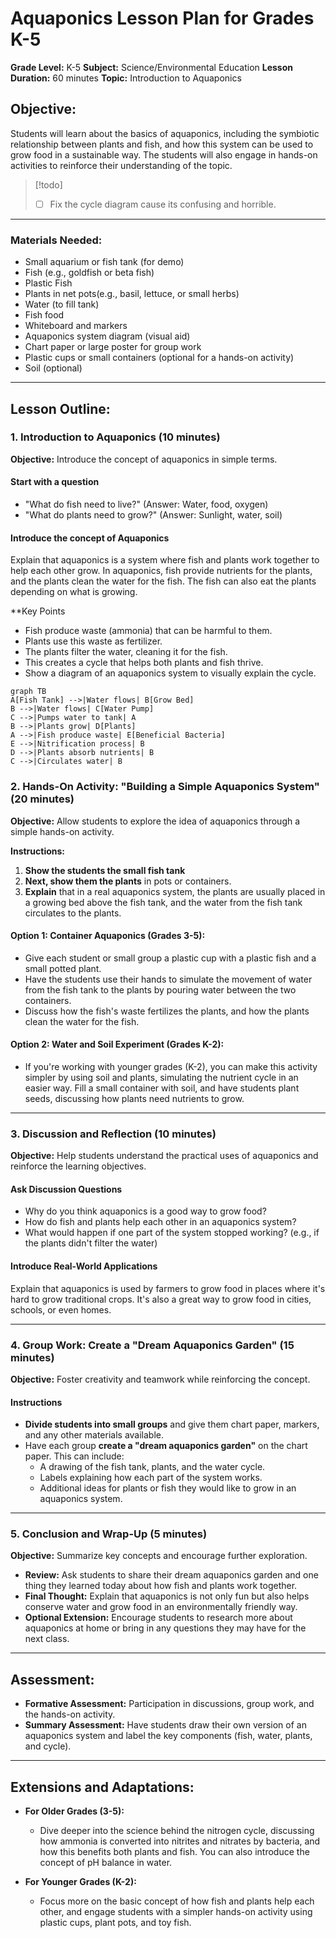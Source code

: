 # Aquaponics Lesson Plan for Grades K-5

**Grade Level:** K-5
**Subject:** Science/Environmental Education
**Lesson Duration:** 60 minutes
**Topic:** Introduction to Aquaponics

## **Objective:**

Students will learn about the basics of aquaponics, including the symbiotic relationship between plants and fish, and how this system can be used to grow food in a sustainable way. The students will also engage in hands-on activities to reinforce their understanding of the topic.

>[!todo]
>- [ ] Fix the cycle diagram cause its confusing and horrible.

---

### **Materials Needed:**

- Small aquarium or fish tank (for demo)
- Fish (e.g., goldfish or beta fish)
- Plastic Fish
- Plants in net pots(e.g., basil, lettuce, or small herbs)
- Water (to fill tank)
- Fish food
- Whiteboard and markers
- Aquaponics system diagram (visual aid)
- Chart paper or large poster for group work
- Plastic cups or small containers (optional for a hands-on activity)
- Soil (optional)

---

## **Lesson Outline:**

### **1. Introduction to Aquaponics (10 minutes)**

**Objective:** Introduce the concept of aquaponics in simple terms.

#### Start with a question
- "What do fish need to live?" (Answer: Water, food, oxygen) 
- "What do plants need to grow?" (Answer: Sunlight, water, soil)

#### Introduce the concept of Aquaponics
Explain that aquaponics is a system where fish and plants work together to help each other grow. In aquaponics, fish provide nutrients for the plants, and the plants clean the water for the fish. The fish can also eat the plants depending on what is growing.

**Key Points
- Fish produce waste (ammonia) that can be harmful to them.
- Plants use this waste as fertilizer.
- The plants filter the water, cleaning it for the fish.
- This creates a cycle that helps both plants and fish thrive.
- Show a diagram of an aquaponics system to visually explain the cycle.

```mermaid
graph TB
A[Fish Tank] -->|Water flows| B[Grow Bed]
B -->|Water flows| C[Water Pump]
C -->|Pumps water to tank| A
B -->|Plants grow| D[Plants]
A -->|Fish produce waste| E[Beneficial Bacteria]
E -->|Nitrification process| B
D -->|Plants absorb nutrients| B
C -->|Circulates water| B

```

### 2. Hands-On Activity: "Building a Simple Aquaponics System" (20 minutes)

**Objective:** Allow students to explore the idea of aquaponics through a simple hands-on activity.

**Instructions:**

1. **Show the students the small fish tank**
2. **Next, show them the plants** in pots or containers.
3. **Explain** that in a real aquaponics system, the plants are usually placed in a growing bed above the fish tank, and the water from the fish tank circulates to the plants.

#### Option 1: Container Aquaponics (Grades 3-5):
- Give each student or small group a plastic cup with a plastic fish and a small potted plant.
- Have the students use their hands to simulate the movement of water from the fish tank to the plants by pouring water between the two containers.
- Discuss how the fish's waste fertilizes the plants, and how the plants clean the water for the fish.

#### Option 2: Water and Soil Experiment (Grades K-2):
- If you're working with younger grades (K-2), you can make this activity simpler by using soil and plants, simulating the nutrient cycle in an easier way. Fill a small container with soil, and have students plant seeds, discussing how plants need nutrients to grow.

---

### 3. Discussion and Reflection (10 minutes)

**Objective:** Help students understand the practical uses of aquaponics and reinforce the learning objectives.

#### Ask Discussion Questions
- Why do you think aquaponics is a good way to grow food?
- How do fish and plants help each other in an aquaponics system?
- What would happen if one part of the system stopped working? (e.g., if the plants didn't filter the water)

#### Introduce Real-World Applications
Explain that aquaponics is used by farmers to grow food in places where it's hard to grow traditional crops. It's also a great way to grow food in cities, schools, or even homes.

---

### 4. Group Work: Create a "Dream Aquaponics Garden" (15 minutes)

**Objective:** Foster creativity and teamwork while reinforcing the concept.

#### Instructions

- **Divide students into small groups** and give them chart paper, markers, and any other materials available.
- Have each group **create a "dream aquaponics garden"** on the chart paper. This can include:
	- A drawing of the fish tank, plants, and the water cycle.
	- Labels explaining how each part of the system works.
	- Additional ideas for plants or fish they would like to grow in an aquaponics system.

---

### 5. Conclusion and Wrap-Up (5 minutes)

**Objective:** Summarize key concepts and encourage further exploration.

- **Review:** Ask students to share their dream aquaponics garden and one thing they learned today about how fish and plants work together.
- **Final Thought:** Explain that aquaponics is not only fun but also helps conserve water and grow food in an environmentally friendly way.
- **Optional Extension:** Encourage students to research more about aquaponics at home or bring in any questions they may have for the next class.

---

## Assessment:

- **Formative Assessment:** Participation in discussions, group work, and the hands-on activity.
- **Summary Assessment:** Have students draw their own version of an aquaponics system and label the key components (fish, water, plants, and cycle).

---

## Extensions and Adaptations:

- **For Older Grades (3-5):**  
	- Dive deeper into the science behind the nitrogen cycle, discussing how ammonia is converted into nitrites and nitrates by bacteria, and how this benefits both plants and fish. You can also introduce the concept of pH balance in water.

- **For Younger Grades (K-2):**  
	- Focus more on the basic concept of how fish and plants help each other, and engage students with a simpler hands-on activity using plastic cups, plant pots, and toy fish.
